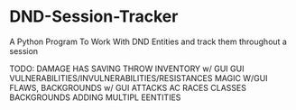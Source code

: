 # DND-Session-Tracker
A Python Program To Work With DND Entities and track them throughout a session

TODO:
DAMAGE HAS SAVING THROW
INVENTORY w/ GUI
GUI VULNERABILITIES/INVULNERABILITIES/RESISTANCES
MAGIC W/GUI
FLAWS, BACKGROUNDS w/ GUI
ATTACKS
AC
RACES
CLASSES
BACKGROUNDS
ADDING MULTIPL EENTITIES






